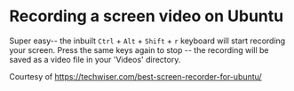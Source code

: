 # Recording a screen video on Ubuntu

Super easy-- the inbuilt `Ctrl` + `Alt` + `Shift` + `r` keyboard will start recording your screen. Press the same 
keys again to stop -- the recording will be saved as a video file in your 'Videos' directory.

Courtesy of https://techwiser.com/best-screen-recorder-for-ubuntu/